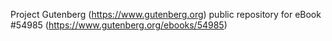 Project Gutenberg (https://www.gutenberg.org) public repository for
eBook #54985 (https://www.gutenberg.org/ebooks/54985)

